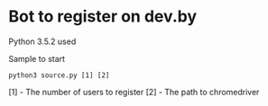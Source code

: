 # **Bot to register on dev.by**
Python 3.5.2 used

Sample to start

`python3 source.py [1] [2]`

[1] - The number of users to register
[2] - The path to chromedriver
